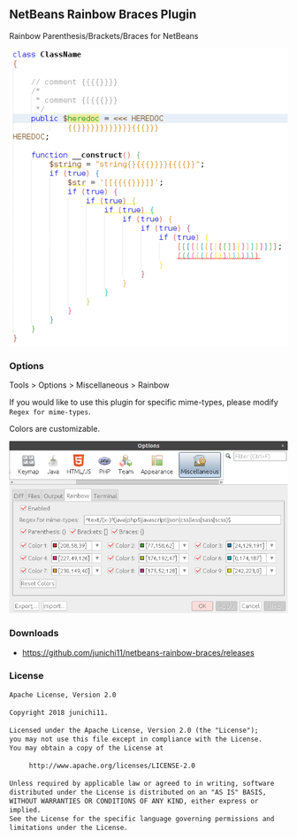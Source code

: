 ## NetBeans Rainbow Braces Plugin

Rainbow Parenthesis/Brackets/Braces for NetBeans

![netbeans-rainbow-braces](./images/netbeans-rainbow-braces.png)

### Options

Tools > Options > Miscellaneous > Rainbow

If you would like to use this plugin for specific mime-types, please modify `Regex for mime-types`.

Colors are customizable.

![netbeans-rainbow-braces-options](./images/netbeans-rainbow-braces-options.png)

### Downloads

- https://github.com/junichi11/netbeans-rainbow-braces/releases

### License

```
Apache License, Version 2.0

Copyright 2018 junichi11.

Licensed under the Apache License, Version 2.0 (the "License");
you may not use this file except in compliance with the License.
You may obtain a copy of the License at

     http://www.apache.org/licenses/LICENSE-2.0

Unless required by applicable law or agreed to in writing, software
distributed under the License is distributed on an "AS IS" BASIS,
WITHOUT WARRANTIES OR CONDITIONS OF ANY KIND, either express or implied.
See the License for the specific language governing permissions and
limitations under the License.
```
